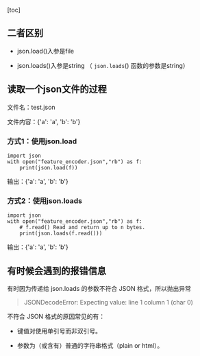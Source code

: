[toc]

## 二者区别

- json.load()入参是file

- json.loads()入参是string （ `json.loads`()  函数的参数是string）



## 读取一个json文件的过程

文件名：test.json

文件内容：{'a': 'a', 'b': 'b'}

### 方式1：使用json.load

```
import json
with open("feature_encoder.json","rb") as f:
    print(json.load(f)) 
```

输出：{'a': 'a', 'b': 'b'}

### 方式2：使用json.loads

```
import json
with open("feature_encoder.json","rb") as f:
    # f.read() Read and return up to n bytes.
    print(json.loads(f.read())) 
```

输出：{'a': 'a', 'b': 'b'}



## 有时候会遇到的报错信息

 有时因为传递给 json.loads 的参数不符合 JSON 格式，所以抛出异常

> JSONDecodeError: Expecting value: line 1 column 1 (char 0)

不符合 JSON 格式的原因常见的有：

- 键值对使用单引号而非双引号。

- 参数为（或含有）普通的字符串格式（plain or html）。